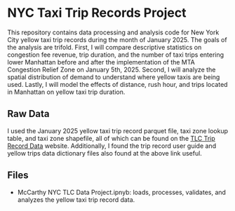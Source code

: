 # NYC Taxi Trip Records Project

This repository contains data processing and analysis code for New York City yellow taxi trip records during the month of January 2025. The goals of the analysis are trifold. First, I will compare descriptive statistics on congestion fee revenue, trip duration, and the number of taxi trips entering lower Manhattan before and after the implementation of the MTA Congestion Relief Zone on January 5th, 2025. Second, I will analyze the spatial distribution of demand to understand where yellow taxis are being used. Lastly, I will model the effects of distance, rush hour, and trips located in Manhattan on yellow taxi trip duration.

## Raw Data

I used the January 2025 yellow taxi trip record parquet file, taxi zone lookup table, and taxi zone shapefile, all of which can be found on the [TLC Trip Record Data](https://www.nyc.gov/site/tlc/about/tlc-trip-record-data.page) website. Additionally, I found the trip record user guide and yellow trips data dictionary files also found at the above link useful. 

## Files

* McCarthy NYC TLC Data Project.ipnyb: loads, processes, validates, and analyzes the yellow taxi trip record data. 
